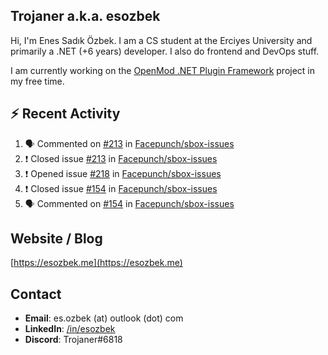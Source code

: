 ##  Trojaner a.k.a. esozbek
Hi, I'm Enes Sadık Özbek. I am a CS student at the Erciyes University and primarily a .NET (+6 years) developer. I also do frontend and DevOps stuff.

I am currently working on the [OpenMod .NET Plugin Framework](https://github.com/openmod/openmod) project in my free time. 

## :zap: Recent Activity

<!--START_SECTION:activity-->
1. 🗣 Commented on [#213](https://github.com/Facepunch/sbox-issues/issues/213) in [Facepunch/sbox-issues](https://github.com/Facepunch/sbox-issues)
2. ❗️ Closed issue [#213](https://github.com/Facepunch/sbox-issues/issues/213) in [Facepunch/sbox-issues](https://github.com/Facepunch/sbox-issues)
3. ❗️ Opened issue [#218](https://github.com/Facepunch/sbox-issues/issues/218) in [Facepunch/sbox-issues](https://github.com/Facepunch/sbox-issues)
4. ❗️ Closed issue [#154](https://github.com/Facepunch/sbox-issues/issues/154) in [Facepunch/sbox-issues](https://github.com/Facepunch/sbox-issues)
5. 🗣 Commented on [#154](https://github.com/Facepunch/sbox-issues/issues/154) in [Facepunch/sbox-issues](https://github.com/Facepunch/sbox-issues)
<!--END_SECTION:activity-->

## Website / Blog
[https://esozbek.me](https://esozbek.me)

## Contact
- **Email**: es.ozbek (at) outlook (dot) com
- **LinkedIn**: [/in/esozbek](https://linkedin.com/in/esozbek)
- **Discord**: Trojaner#6818
